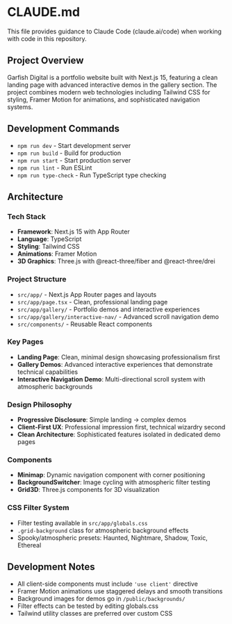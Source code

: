 # CLAUDE.md

This file provides guidance to Claude Code (claude.ai/code) when working with code in this repository.

## Project Overview

Garfish Digital is a portfolio website built with Next.js 15, featuring a clean landing page with advanced interactive demos in the gallery section. The project combines modern web technologies including Tailwind CSS for styling, Framer Motion for animations, and sophisticated navigation systems.

## Development Commands

- `npm run dev` - Start development server
- `npm run build` - Build for production
- `npm run start` - Start production server
- `npm run lint` - Run ESLint
- `npm run type-check` - Run TypeScript type checking

## Architecture

### Tech Stack
- **Framework**: Next.js 15 with App Router
- **Language**: TypeScript
- **Styling**: Tailwind CSS
- **Animations**: Framer Motion
- **3D Graphics**: Three.js with @react-three/fiber and @react-three/drei

### Project Structure
- `src/app/` - Next.js App Router pages and layouts
- `src/app/page.tsx` - Clean, professional landing page
- `src/app/gallery/` - Portfolio demos and interactive experiences
- `src/app/gallery/interactive-nav/` - Advanced scroll navigation demo
- `src/components/` - Reusable React components

### Key Pages
- **Landing Page**: Clean, minimal design showcasing professionalism first
- **Gallery Demos**: Advanced interactive experiences that demonstrate technical capabilities
- **Interactive Navigation Demo**: Multi-directional scroll system with atmospheric backgrounds

### Design Philosophy
- **Progressive Disclosure**: Simple landing → complex demos
- **Client-First UX**: Professional impression first, technical wizardry second
- **Clean Architecture**: Sophisticated features isolated in dedicated demo pages

### Components
- **Minimap**: Dynamic navigation component with corner positioning
- **BackgroundSwitcher**: Image cycling with atmospheric filter testing
- **Grid3D**: Three.js components for 3D visualization

### CSS Filter System
- Filter testing available in `src/app/globals.css`
- `.grid-background` class for atmospheric background effects
- Spooky/atmospheric presets: Haunted, Nightmare, Shadow, Toxic, Ethereal

## Development Notes

- All client-side components must include `'use client'` directive
- Framer Motion animations use staggered delays and smooth transitions
- Background images for demos go in `/public/backgrounds/`
- Filter effects can be tested by editing globals.css
- Tailwind utility classes are preferred over custom CSS